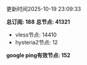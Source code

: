 更新时间2025-10-19 23:09:33

**总订阅: 188**
**总节点: 41321**
- vless节点: 14410
- hysteria2节点: 12

**google ping有效节点: 152**

